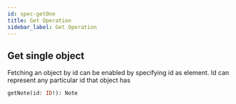 ```yaml
---
id: spec-getOne
title: Get Operation
sidebar_label: Get Operation
---
```


## Get single object 

Fetching an object by id can be enabled by specifying id as element. 
Id can represent any particular id that object has

```graphql
getNote(id: ID!): Note
```
